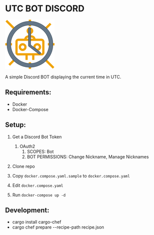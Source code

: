 # UTC BOT DISCORD

![bot icon](icon.drawio.png)

A simple Discord BOT displaying the current time in UTC.

## Requirements:

- Docker
- Docker-Compose

## Setup:

1. Get a Discord Bot Token
    1. OAuth2
        1. SCOPES: Bot
        2. BOT PERMISSIONS: Change Nickname, Manage Nicknames
        
2. Clone repo
3. Copy `docker.compose.yaml.sample` to `docker.compose.yaml`
4. Edit `docker.compose.yaml`
5. Run `docker-compose up -d`

## Development:

- cargo install cargo-chef
- cargo chef prepare --recipe-path recipe.json